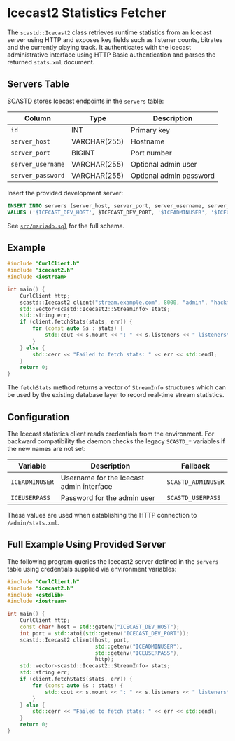 # Icecast2 Statistics Fetcher

The `scastd::Icecast2` class retrieves runtime statistics from an Icecast server using
HTTP and exposes key fields such as listener counts, bitrates and the currently
playing track. It authenticates with the Icecast administrative interface using
HTTP Basic authentication and parses the returned `stats.xml` document.

## Servers Table

SCASTD stores Icecast endpoints in the `servers` table:

| Column | Type | Description |
| ------ | ---- | ----------- |
| `id` | INT | Primary key |
| `server_host` | VARCHAR(255) | Hostname |
| `server_port` | BIGINT | Port number |
| `server_username` | VARCHAR(255) | Optional admin user |
| `server_password` | VARCHAR(255) | Optional admin password |

Insert the provided development server:

```sql
INSERT INTO servers (server_host, server_port, server_username, server_password)
VALUES ('$ICECAST_DEV_HOST', $ICECAST_DEV_PORT, '$ICEADMINUSER', '$ICEUSERPASS');
```

See [`src/mariadb.sql`](../src/mariadb.sql) for the full schema.

## Example

```cpp
#include "CurlClient.h"
#include "icecast2.h"
#include <iostream>

int main() {
    CurlClient http;
    scastd::Icecast2 client("stream.example.com", 8000, "admin", "hackme", http);
    std::vector<scastd::Icecast2::StreamInfo> stats;
    std::string err;
    if (client.fetchStats(stats, err)) {
        for (const auto &s : stats) {
            std::cout << s.mount << ": " << s.listeners << " listeners\n";
        }
    } else {
        std::cerr << "Failed to fetch stats: " << err << std::endl;
    }
    return 0;
}
```

The `fetchStats` method returns a vector of `StreamInfo` structures which can be
used by the existing database layer to record real‑time stream statistics.

## Configuration

The Icecast statistics client reads credentials from the environment. For
backward compatibility the daemon checks the legacy `SCASTD_*` variables if the
new names are not set:

| Variable | Description | Fallback |
| -------- | ----------- | -------- |
| `ICEADMINUSER` | Username for the Icecast admin interface | `SCASTD_ADMINUSER` |
| `ICEUSERPASS` | Password for the admin user | `SCASTD_USERPASS` |

These values are used when establishing the HTTP connection to
`/admin/stats.xml`.

## Full Example Using Provided Server

The following program queries the Icecast2 server defined in the `servers`
table using credentials supplied via environment variables:

```cpp
#include "CurlClient.h"
#include "icecast2.h"
#include <cstdlib>
#include <iostream>

int main() {
    CurlClient http;
    const char* host = std::getenv("ICECAST_DEV_HOST");
    int port = std::atoi(std::getenv("ICECAST_DEV_PORT"));
    scastd::Icecast2 client(host, port,
                            std::getenv("ICEADMINUSER"),
                            std::getenv("ICEUSERPASS"),
                            http);
    std::vector<scastd::Icecast2::StreamInfo> stats;
    std::string err;
    if (client.fetchStats(stats, err)) {
        for (const auto &s : stats) {
            std::cout << s.mount << ": " << s.listeners << " listeners\n";
        }
    } else {
        std::cerr << "Failed to fetch stats: " << err << std::endl;
    }
    return 0;
}
```
